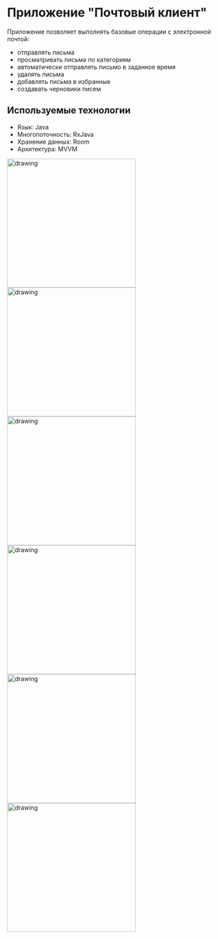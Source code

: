 # Приложение "Почтовый клиент"
Приложение позволяет выполнять базовые операции с электронной почтой:
* отправлять письма
* просматривать письма по категориям
* автоматически отправлять письмо в заданное время
* удалять письма
* добавлять письма в избранные
* создавать черновики писем

## Используемые технологии 
* Язык: Java
* Многопоточность: RxJava
* Хранение данных: Room
* Архитектура: MVVM

<img src="https://github.com/DaraShin/MailClient/assets/78850433/f9716f7b-c445-444f-8cd2-d9c05f7a75b7" alt="drawing" width="300"/>
<img src="https://github.com/DaraShin/MailClient/assets/78850433/dc4322d4-c5ec-4d2d-a80a-a0600bdffae0" alt="drawing" width="300"/>
<img src="https://github.com/DaraShin/MailClient/assets/78850433/adb67eab-4ab1-4d00-acb2-e3c891a63061" alt="drawing" width="300"/>
<img src="https://github.com/DaraShin/MailClient/assets/78850433/f81ae4a6-13b9-4265-9729-511d09f9ddf8" alt="drawing" width="300"/>
<img src="https://github.com/DaraShin/MailClient/assets/78850433/3fca315e-062a-46ab-abcd-8c8d7f1eb242" alt="drawing" width="300"/>
<img src="https://github.com/DaraShin/MailClient/assets/78850433/2f435c0f-8682-4b3a-a7b8-d758d3763d95" alt="drawing" width="300"/>
